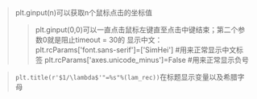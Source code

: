 > plt.ginput(n)可以获取n个鼠标点击的坐标值   
>> plt.ginput(0,0)可以一直点击鼠标左键直至点击中键结束；第二个参数0就是阻止timeout = 30的
> 显示中文：  
>> plt.rcParams['font.sans-serif']=['SimHei'] #用来正常显示中文标签
>>plt.rcParams['axes.unicode_minus']=False #用来正常显示负号

> `plt.title(r'$1/\lambda$'"=%s"%(lam_rec))`在标题显示变量以及希腊字母
